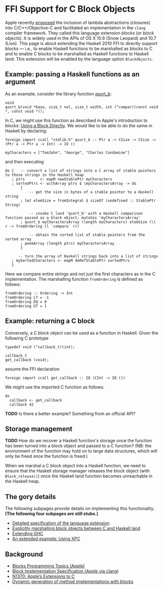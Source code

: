 # FFI Support for C Block Objects


Apple recently [ proposed](http://www.open-std.org/jtc1/sc22/wg14/www/docs/n1370.pdf) the inclusion of lambda abstractions (closures) into C/C++/Objective-C and facilitated an implementation in the `clang` compiler framework.  They called this language extension *blocks* (or *block objects*).  It is widely used in the APIs of OS X 10.6 (Snow Leopard) and 10.7 (Lion).  This page is about extending the Haskell 2010 FFI to directly support blocks — i.e., to enable Haskell functions to be marshalled as blocks to C and to enable C blocks to be marshalled as Haskell functions to Haskell land.  This extension will be enabled by the language option `BlockObjects`.

## Example: passing a Haskell functions as an argument


As an example, consider the library function [ qsort_b](http://developer.apple.com/library/mac/#documentation/darwin/reference/manpages/man3/qsort_b.3.html):

```wiki
void
qsort_b(void *base, size_t nel, size_t width, int (^compar)(const void *, const void *));
```


In C, we might use this function as described in Apple's introduction to blocks: [ Using a Block Directly](http://developer.apple.com/library/mac/#documentation/Cocoa/Conceptual/Blocks/Articles/bxGettingStarted.html#//apple_ref/doc/uid/TP40007502-CH7-SW2).  We would like to be able to do the same in Haskell by declaring:

```wiki
foreign import ccall "stdlib.h" qsort_b :: Ptr a -> CSize -> CSize -> (Ptr a -> Ptr a -> Int) -> IO ()

myCharacters = ["TomJohn", "George", "Charles Condomine"]
```


and then executing

```wiki
do {   -- convert a list of strings into a C array of stable pointers to those strings in the Haskell heap
   ; ptrs       <- mapM newStablePtr myCharacters
   ; sortedPtrs <- withArray ptrs $ \myCharactersArray -> do
       {
           -- get the size in bytes of a stable pointer to a Haskell string
       ; let elemSize = fromIntegral $ sizeOf (undefined :: StablePtr String)

           -- invoke C land 'qsort_b' with a Haskell comparison function passed as a block object; mutates 'myCharactersArray'
       ; qsort_b myCharactersArray (length myCharacters) elemSize (\l r -> fromOrdering (l `compare` r))

           -- obtain the sorted list of stable pointers from the sorted array
       ; peekArray (length ptrs) myCharactersArray
       }

      -- turn the array of Haskell strings back into a list of strings
   ; mySortedCharacters <- mapM deRefStablePtr sortedPtrs
   }
```


Here we compare entire strings and not just the first characters as in the C implementation.  The marshalling function `fromOrdering` is defined as follows:

```wiki
fromOrdering :: Ordering -> Int
fromOrdering LT = -1
fromOrdering EQ = 0
fromOrdering GT = 1
```

## Example: returning a C block


Conversely, a C block object can be used as a function in Haskell.  Given the following C prototype

```wiki
typedef void (^callback_t)(int);

callback_t 
get_callback (void);
```


assume the FFI declaration

```wiki
foreign import ccall get_callback :: IO (CInt -> IO ())
```


We might use the imported C function as follows:

```wiki
do
  callback <- get_callback
  callback 42
```

**TODO** Is there a better example? Something from an official API?

## Storage management

**TODO** How do we recover a Haskell function's storage once the function has been turned into a block object and passed to a C function?  (NB: the environment of the function may hold on to large data structures, which will only be freed once the function is freed.)


When we marshal a C block object into a Haskell function, we need to ensure that the Haskell storage manager releases the block object (with `Block_release()`) once the Haskell land function becomes unreachable in the Haskell heap.

## The gory details


The following subpages provide details on implementing this functionality.  **(The following four subpages are still stubs.)**

- [Detailed specification of the language extension](block-objects/specification)
- [Explicitly marshalling block objects between C and Haskell land](block-objects/faking-it)
- [Extending GHC](block-objects/extending-ghc)
- [An extended example: Using XPC](block-objects/using-xpc)

## Background

- [ Blocks Programming Topics (Apple)](http://developer.apple.com/library/mac/#documentation/Cocoa/Conceptual/Blocks/Articles/00_Introduction.html)
- [ Block Implementation Specification (Apple via clang)](http://clang.llvm.org/docs/Block-ABI-Apple.txt)
- [ N1370: Apple’s Extensions to C](http://www.open-std.org/jtc1/sc22/wg14/www/docs/n1370.pdf)
- [ Dynamic generation of method implementations with blocks](http://www.friday.com/bbum/2011/03/17/ios-4-3-imp_implementationwithblock/)